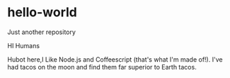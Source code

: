 # hello-world
Just another repository

HI Humans

Hubot here,I Like Node.js and Coffeescript (that's what I'm made of!).
I've had tacos on the moon and find them far superior to Earth tacos.
